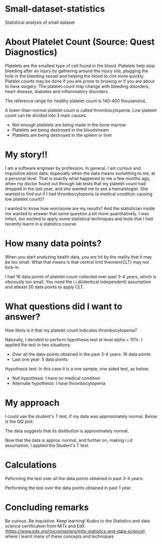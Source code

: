 # Small-dataset-statistics
Statistical analysis of small dataset
# About Platelet Count (Source: Quest Diagnostics)
Platelets are the smallest type of cell found in the blood. Platelets help stop bleeding after an injury by gathering around the injury site, plugging the hole in the bleeding vessel and helping the blood to clot more quickly. Platelet counts may be done if you are prone to bruising or if you are about to have surgery. The platelet count may change with bleeding disorders, heart disease, diabetes and inflammatory disorders.

The reference range for healthy platelet count is 140-400 thousand/uL.

A lower-than-normal platelet count is called thrombocytopenia. Low platelet count can be divided into 3 main causes:

- Not enough platelets are being made in the bone marrow
- Platelets are being destroyed in the bloodstream
- Platelets are being destroyed in the spleen or liver

# My story!!
I am a software engineer by profession. In general, I am curious and inquisitive about data; especially when the data means something to me, at a personal level. That is exactly what happened to me a few months ago, when my doctor found out through lab tests that my platelet count had dropped in the last year; and she wanted me to see a hematologist. She wanted to find out if I had thrombocytopenia (a medical condition causing low platelet count)?

I wanted to know how worrisome are my results? And the statistician inside me wanted to answer that same question a bit more quantitatively. I was infact, too excited to apply some statistical techniques and tools that I had recently learnt in a statistics course.

# How many data points?
When you start analyzing health data, you are hit by the reality that it may be too small. What that means is that central limit theorem(CLT) may not kick-in.

I had 16 data points of platelet count collected over past 3-4 years, which is obviously too small. You need the i.i.d(identical independent) assumption and atleast 30 data points to apply CLT.

# What questions did I want to answer?
How likely is it that my platelet count indicates thrombocytopenia? 

Naturally, I decided to perform hypothesis test at level alpha = 10%. I applied the test in two situations:

- Over all the data-points obtained in the past 3-4 years: 16 data points
- Last one year: 5 data points

Hypothesis test: In this case it is a one sample, one sided test, as below: 
- Null hypothesis: I have no medical condition
- Alternate hypothesis: I have thrombocytopenia


# My approach

I could use the student's T test, if my data was approximately normal. Below is the QQ plot:


The data suggests that its distibution is approximately normal.

Now that the data is approx. normal, and further on, making i.i.d assumption, I applied the Student's T test.

# Calculations

Peforming the test over all the data points obtained in past 3-4 years:

Performing the test over the data points obtained in past 1 year:

# Concluding remarks
Be curious. Be inquistive. Keep learning!
Kudos to the Statistics and data science certification from MiTx and EdX (https://www.edx.org/micromasters/mitx-statistics-and-data-science), where I learnt many of these concepts and techniques





